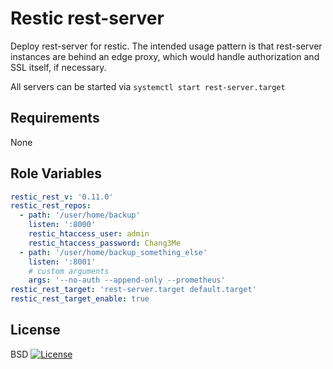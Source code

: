  Restic rest-server
=========

Deploy rest-server for restic.
The intended usage pattern is that rest-server instances are behind an edge proxy,
which would handle authorization and SSL itself, if necessary.


All servers can be started via `systemctl start rest-server.target`

 Requirements
------------

None

 Role Variables
--------------

```yaml
restic_rest_v: '0.11.0'
restic_rest_repos:
  - path: '/user/home/backup'
    listen: ':8000'
    restic_htaccess_user: admin
    restic_htaccess_password: Chang3Me
  - path: '/user/home/backup_something_else'
    listen: ':8001'
    # custom arguments
    args: '--no-auth --append-only --prometheus'
restic_rest_target: 'rest-server.target default.target'
restic_rest_target_enable: true
```


 License
-------

BSD [![License](https://raw.githubusercontent.com/donat-b/ansible-restic-rest/master/.github/license.svg?sanitize=true)](https://github.com/donat-b/ansible-restic-rest/blob/master/LICENSE)
